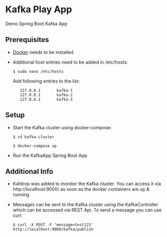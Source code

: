# Kafka Play App
Demo Spring Boot Kafka App 

## Prerequisites
- [Docker](https://www.docker.com/) needs to be installed
- Additional host entries need to be added in /etc/hosts:

    ```$ sudo nano /etc/hosts```
    
    Add following entries to the list:
    
    ```
       127.0.0.1       kafka-1
       127.0.0.1       kafka-2
       127.0.0.1       kafka-3
  ```

## Setup
- Start the Kafka cluster using docker-compose:
    
    ```$ cd kafka-cluster```
    
    ```$ docker-compose up```
- Run the KafkaApp Spring Boot App

## Additional Info
- Kafdrop was added to monitor the Kafka cluster. You can access it via http://localhost:9000/ as soon as the docker containers are up & running
- Messages can be sent to the Kafka cluster using the KafkaController which can be accessed via REST Api. To send a message you can use curl:

    ```$ curl -X POST -F 'message=test123' http://localhost:9009/kafka/publish```
